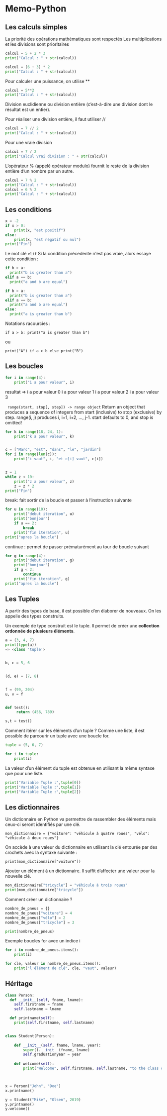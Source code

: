 # Memo-Python

## Les calculs simples

La priorité des opérations mathématiques sont respectés
Les multiplications et les divisions sont prioritaires

```python
calcul = 5 + 2 * 3
print("Calcul : " + str(calcul))
```

```python
calcul = (6 + 3) * 2
print("Calcul : " + str(calcul))
```

Pour calculer une puissance, on utilise **
```python
calcul = 5**2
print("Calcul : " + str(calcul))
```


Division euclidienne ou division entière (c’est-à-dire une division dont le résultat est un entier).

Pour réaliser une division entière, il faut utiliser // 
```python
calcul = 7 // 2
print("Calcul : " + str(calcul))
```

Pour une vraie division
```python
calcul = 7 / 2
print("Calcul vrai division : " + str(calcul))
```


L’opérateur % (appelé opérateur modulo) fournit le reste de la division entière d’un nombre par un autre.
```python
calcul = 7 % 2
print("Calcul : " + str(calcul))
calcul = 6 % 2
print("Calcul : " + str(calcul))
```


## Les conditions

```python
x = -2
if x > 0:
    print(x, "est positif")
else:
    print(x, "est négatif ou nul")
print("Fin")
```

Le mot clé `elif` Si la condition précedente n'est pas vraie, alors essaye cette condition :
```python
if b > a:
  print("b is greater than a")
elif a == b:
  print("a and b are equal")
```

```python
if b > a:
  print("b is greater than a")
elif a == b:
  print("a and b are equal")
else:
  print("a is greater than b")
```

Notations racourcies :

`if a > b: print("a is greater than b")`

ou

`print("A") if a > b else print("B")`

## Les boucles

```python
for i in range(4):
    print("i a pour valeur", i)
```
resultat =>
i a pour valeur 0
i a pour valeur 1
i a pour valeur 2
i a pour valeur 3

` range(start, stop[, step]) -> range object`
Return an object that produces a sequence of integers from start (inclusive)
to stop (exclusive) by step.  range(i, j) produces i, i+1, i+2, ..., j-1.
start defaults to 0, and stop is omitted!

```python
for k in range(18, 24, 1):
    print("k a pour valeur", k)


c = ["Marc", "est", "dans", "le", "jardin"]
for i in range(len(c)):
    print("i vaut", i, "et c[i] vaut", c[i])


z = 1
while z < 10:
    print("z a pour valeur", z)
    z = z * 2
print("Fin")
```


break: fait sortir de la boucle et passer à l’instruction suivante
```python
for u in range(10):
    print("debut iteration", u)
    print("bonjour")
    if u == 2:
        break
    print("fin iteration", u)
print("apres la boucle")
```


continue : permet de passer prématurément au tour de boucle suivant
```python
for g in range(4):
    print("debut iteration", g)
    print("bonjour")
    if g < 2:
        continue
    print("fin iteration", g)
print("apres la boucle")
```

## Les Tuples

A partir des types de base, il est possible d’en élaborer de nouveaux. On les appelle des types construits.

Un exemple de type construit est le tuple. Il permet de créer une **collection ordonnée de plusieurs éléments**.

```python
a = (3, 4, 7)
print(type(a))
=> <class 'tuple'>


b, c = 5, 6


(d, e) = (7, 8)


f = (99, 204)
u, v = f


def test():
     return (456, 789)

s,t = test()
```


Comment itérer sur les éléments d’un tuple ?
Comme une liste, il est possible de parcourir un tuple avec une boucle for.

```python
tuple = (5, 6, 7)

for i in tuple:
    print(i)
```

La valeur d’un élément du tuple est obtenue en utilisant la même syntaxe que pour une liste.

```python
print("Variable Tuple :",tuple[0])
print("Variable Tuple :",tuple[1])
print("Variable Tuple :",tuple[2])
```

## Les dictionnaires


Un dictionnaire en Python va permettre de rassembler des éléments mais ceux-ci seront identifiés par une clé.

`mon_dictionnaire = {"voiture": "véhicule à quatre roues", "vélo": "véhicule à deux roues"}`

On accède à une valeur du dictionnaire en utilisant la clé entourée par des crochets avec la syntaxe suivante :

`print(mon_dictionnaire["voiture"])`


Ajouter un élément à un dictionnaire. Il suffit d’affecter une valeur pour la nouvelle clé.

```python
mon_dictionnaire["tricycle"] = "véhicule à trois roues"
print(mon_dictionnaire["tricycle"])
```

Comment créer un dictionnaire ?

```python
nombre_de_pneus = {}
nombre_de_pneus["voiture"] = 4
nombre_de_pneus["vélo"] = 2
nombre_de_pneus["tricycle"] = 3

print(nombre_de_pneus)
```

Exemple boucles for avec un indice i

```python
for i in nombre_de_pneus.items():
    print(i)

for cle, valeur in nombre_de_pneus.items():
    print("l'élément de clé", cle, "vaut", valeur)
```


## Héritage


```python
class Person:
  def __init__(self, fname, lname):
    self.firstname = fname
    self.lastname = lname

  def printname(self):
    print(self.firstname, self.lastname)


class Student(Person):
  
    def __init__(self, fname, lname, year):
        super().__init__(fname, lname)
        self.graduationyear = year
    
    def welcome(self):
        print("Welcome", self.firstname, self.lastname, "to the class of", self.graduationyear)



x = Person("John", "Doe")
x.printname()

y = Student("Mike", "Olsen", 2019)
y.printname()
y.welcome()

```
